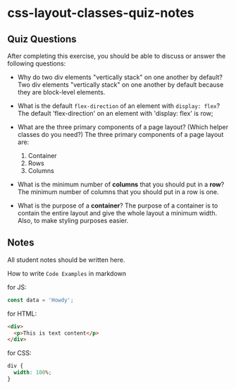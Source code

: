 # css-layout-classes-quiz-notes

## Quiz Questions

After completing this exercise, you should be able to discuss or answer the following questions:

- Why do two div elements "vertically stack" on one another by default?
  Two div elements "vertically stack" on one another by default because they are block-level elements.

- What is the default `flex-direction` of an element with `display: flex`?
  The default 'flex-direction' on an element with 'display: flex' is row;

- What are the three primary components of a page layout? (Which helper classes do you need?)
  The three primary components of a page layout are:

  1. Container
  2. Rows
  3. Columns

- What is the minimum number of **columns** that you should put in a **row**?
  The minimum number of columns that you should put in a row is one.

- What is the purpose of a **container**?
  The purpose of a container is to contain the entire layout and give the whole layout a minimum width. Also, to make styling purposes easier.

## Notes

All student notes should be written here.

How to write `Code Examples` in markdown

for JS:

```javascript
const data = 'Howdy';
```

for HTML:

```html
<div>
  <p>This is text content</p>
</div>
```

for CSS:

```css
div {
  width: 100%;
}
```
